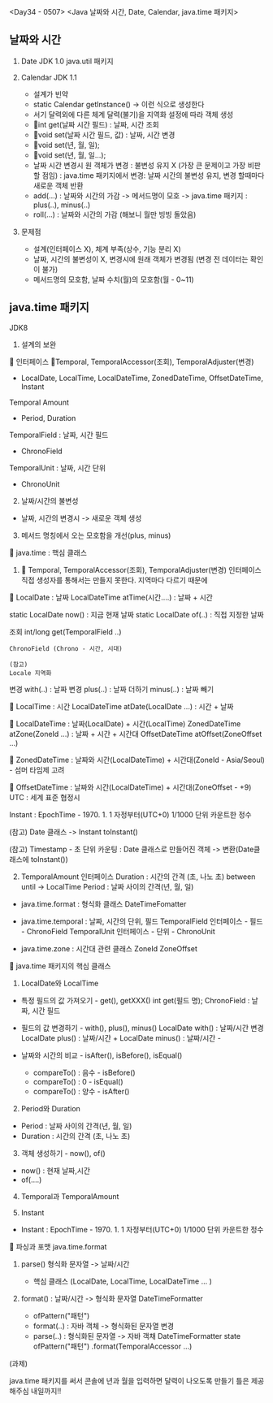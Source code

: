 <Day34 - 0507>
<Java 날짜와 시간, Date, Calendar, java.time 패키지>

## 날짜와 시간

1. Date
   JDK 1.0
   java.util 패키지

2. Calendar
   JDK 1.1

   - 설계가 빈약
   - static Calendar getInstance() -> 이런 식으로 생성한다
   - 서기 달력외에 다른 체계 달력(불기)을 지역화 설정에 따라 객체 생성
   - 🤍int get(날짜 시간 필드) : 날짜, 시간 조회
   - 🤍void set(날짜 시간 필드, 값) : 날짜, 시간 변경
   - 🤍void set(년, 월, 일);
   - 🤍void set(년, 월, 일...);
   - 날짜 시간 변경시 원 객체가 변경 : 불변성 유지 X (가장 큰 문제이고 가장 비판할 점임)
     : java.time 패키지에서 변경: 날짜 시간의 불변성 유지, 변경 할때마다 새로운 객체 반환
   - add(...) : 날짜와 시간의 가감
     -> 메서드명이 모호
     -> java.time 패키지 : plus(..), minus(..)
   - roll(...) : 날짜와 시간의 가감 (해보니 월만 빙빙 돌았음)

3. 문제점

   - 설계(인터페이스 X), 체계 부족(상수, 기능 분리 X)
   - 날짜, 시간의 불변성이 X, 변경시에 원래 객체가 변경됨 (변경 전 데이터는 확인이 불가)
   - 메서드명의 모호함, 날짜 수치(월)의 모호함(월 - 0~11)

## java.time 패키지

JDK8

1. 설계의 보완

🤍 인터페이스
💙Temporal, TemporalAccessor(조회), TemporalAdjuster(변경)

- LocalDate, LocalTime, LocalDateTime, ZonedDateTime, OffsetDateTime, Instant

Temporal Amount

- Period, Duration

TemporalField : 날짜, 시간 필드

- ChronoField

TemporalUnit : 날짜, 시간 단위

- ChronoUnit

2. 날짜/시간의 불변성

- 날짜, 시간의 변경시 -> 새로운 객체 생성

3. 메서드 명칭에서 오는 모호함을 개선(plus, minus)

🤍 java.time : 핵심 클래스

1. 💙 Temporal, TemporalAccessor(조회), TemporalAdjuster(변경) 인터페이스
   직접 생성자를 통해서는 만들지 못한다. 지역마다 다르기 때문에

💙 LocalDate : 날짜
LocalDateTime atTime(시간....) : 날짜 + 시간

static LocalDate now() : 지금 현재 날짜
static LocalDate of(..) : 직접 지정한 날짜

조회
int/long get(TemporalField ..)

    ChronoField (Chrono - 시간, 시대)

    (참고)
    Locale 지역화

변경
with(..) : 날짜 변경
plus(..) : 날짜 더하기
minus(..) : 날짜 빼기

💙 LocalTime : 시간
LocalDateTime atDate(LocalDate ...) : 시간 + 날짜

💙 LocalDateTime : 날짜(LocalDate) + 시간(LocalTime)
ZonedDateTime atZone(ZoneId ...) : 날짜 + 시간 + 시간대
OffsetDateTime atOffset(ZoneOffset ...)

💙 ZonedDateTime : 날짜와 시간(LocalDateTime) + 시간대(ZoneId - Asia/Seoul) - 섬머 타임제 고려

💙 OffsetDateTime : 날짜와 시간(LocalDateTime) + 시간대(ZoneOffset - +9) UTC : 세계 표준 협정시

Instant : EpochTime - 1970. 1. 1 자정부터(UTC+0) 1/1000 단위 카운트한 정수

(참고)
Date 클래스 -> Instant
toInstant()

(참고) Timestamp - 초 단위 카운팅
: Date 클래스로 만들어진 객체 -> 변환(Date클래스에 toInstant())

2.  TemporalAmount 인터페이스
    Duration : 시간의 간격 (초, 나노 초)
    between
    until
    -> LocalTime
    Period : 날짜 사이의 간격(년, 월, 일)

- java.time.format : 형식화 클래스
  DateTimeFomatter

- java.time.temporal : 날짜, 시간의 단위, 필드
  TemporalField 인터페이스 - 필드 - ChronoField
  TemporalUnit 인터페이스 - 단위 - ChronoUnit

- java.time.zone : 시간대 관련 클래스
  ZoneId
  ZoneOffset

🤍 java.time 패키지의 핵심 클래스

1. LocalDate와 LocalTime

- 특정 필드의 값 가져오기 - get(), getXXX()
  int get(필드 명);
  ChronoField : 날짜, 시간 필드
- 필드의 값 변경하기 - with(), plus(), minus()
  LocalDate with() : 날짜/시간 변경
  LocalDate plus() : 날짜/시간 +
  LocalDate minus() : 날짜/시간 -

- 날짜와 시간의 비교 - isAfter(), isBefore(), isEqual()
  - compareTo() : 음수 - isBefore()
  - compareTo() : 0 - isEqual()
  - compareTo() : 양수 - isAfter()

2. Period와 Duration

- Period : 날짜 사이의 간격(년, 월, 일)
- Duration : 시간의 간격 (초, 나노 초)

3. 객체 생성하기 - now(), of()

- now() : 현재 날짜,시간
- of(....)

4. Temporal과 TemporalAmount

5. Instant

- Instant : EpochTime - 1970. 1. 1 자정부터(UTC+0) 1/1000 단위 카운트한 정수

🤍 파싱과 포맷
java.time.format

1. parse()
   형식화 문자열 -> 날짜/시간

   - 핵심 클래스 (LocalDate, LocalTime, LocalDateTime ... )

2. format() : 날짜/시간 -> 형식화 문자열
   DateTimeFormatter
   - ofPattern("패턴")
   - format(..) : 자바 객체 -> 형식화된 문자열 변경
   - parse(..) : 형식화된 문자열 -> 자바 객채
     DateTimeFormatter state ofPattern("패턴")
     .format(TemporalAccessor ...)

(과제)

java.time 패키지를 써서 
콘솔에 년과 월을 입력하면
달력이 나오도록 만들기
틀은 제공해주심
내일까지!!
